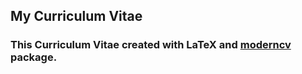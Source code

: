 ## My Curriculum Vitae

### This Curriculum Vitae created with LaTeX and [moderncv](http://www.ctan.org/pkg/moderncv) package.
